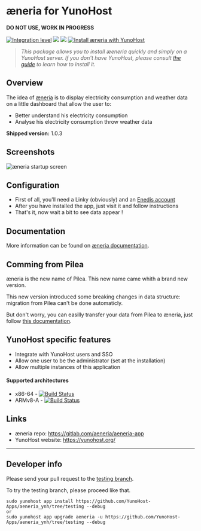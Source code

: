 # æneria for YunoHost

**DO NOT USE, WORK IN PROGRESS**

[![Integration level](https://dash.yunohost.org/integration/aeneria.svg)](https://dash.yunohost.org/appci/app/aeneria) ![](https://ci-apps.yunohost.org/ci/badges/aeneria.status.svg) ![](https://ci-apps.yunohost.org/ci/badges/aeneria.maintain.svg)
[![Install æneria with YunoHost](https://install-app.yunohost.org/install-with-yunohost.png)](https://install-app.yunohost.org/?app=aeneria)

> *This package allows you to install æeneria quickly and simply on a YunoHost server.
If you don't have YunoHost, please consult [the guide](https://yunohost.org/#/install) to learn how to install it.*

## Overview
The idea of [æneria](https://gitlab.com/aeneria/aeneria-app) is to display electricity consumption and weather data on a little dashboard that allow the user to:

 * Better understand his electricity consumption
 * Analyse his electricity consumption throw weather data

 **Shipped version:** 1.0.3

## Screenshots

![æneria startup screen](https://gitlab.com/aeneria/aeneria-app/-/raw/master/docs/img/dash_accueil.png)

## Configuration

* First of all, you'll need a Linky (obviously) and an [Enedis account](https://mon-compte-client.enedis.fr/)
* After you have installed the app, just visit it and follow instructions
* That's it, now wait a bit to see data appear !

## Documentation

More information can be found on [æneria documentation](https://docs.aeneria.com).

## Comming from Pilea

æneria is the new name of Pilea. This new name came whith a brand new version.

This new version introduced some breaking changes in data structure: migration from Pilea can't be done automaticly.

But don't worry, you can easilly transfer your data from Pilea to æneria, just follow [this documentation](https://docs.aeneria.com/fr/latest/administrateur/pilea_migration.html).

## YunoHost specific features

* Integrate with YunoHost users and SSO
* Allow one user to be the administrator (set at the installation)
* Allow multiple instances of this application

#### Supported architectures

* x86-64 - [![Build Status](https://ci-apps.yunohost.org/ci/logs/aeneria%20%28Apps%29.svg)](https://ci-apps.yunohost.org/ci/apps/aeneria/)
* ARMv8-A - [![Build Status](https://ci-apps-arm.yunohost.org/ci/logs/aeneria%20%28Apps%29.svg)](https://ci-apps-arm.yunohost.org/ci/apps/aeneria/)

## Links

 * æneria repo: https://gitlab.com/aeneria/aeneria-app
 * YunoHost website: https://yunohost.org/

---

Developer info
----------------

Please send your pull request to the [testing branch](https://github.com/YunoHost-Apps/aeneria_ynh/tree/testing).

To try the testing branch, please proceed like that.
```
sudo yunohost app install https://github.com/YunoHost-Apps/aeneria_ynh/tree/testing --debug
or
sudo yunohost app upgrade aeneria -u https://github.com/YunoHost-Apps/aeneria_ynh/tree/testing --debug
```
